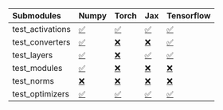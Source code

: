 | Submodules       | Numpy                                                                                                                           | Torch                                                                                                                           | Jax                                                                                                                             | Tensorflow                                                                                                                      |
|:-----------------|:--------------------------------------------------------------------------------------------------------------------------------|:--------------------------------------------------------------------------------------------------------------------------------|:--------------------------------------------------------------------------------------------------------------------------------|:--------------------------------------------------------------------------------------------------------------------------------|
| test_activations | <a href="https://github.com/unifyai/ivy/runs/7819762712?check_suite_focus=true" rel="noopener noreferrer" target="_blank">✅</a> | <a href="https://github.com/unifyai/ivy/runs/7819762920?check_suite_focus=true" rel="noopener noreferrer" target="_blank">✅</a> | <a href="https://github.com/unifyai/ivy/runs/7819763053?check_suite_focus=true" rel="noopener noreferrer" target="_blank">✅</a> | <a href="https://github.com/unifyai/ivy/runs/7819763203?check_suite_focus=true" rel="noopener noreferrer" target="_blank">✅</a> |
| test_converters  | <a href="https://github.com/unifyai/ivy/runs/7819762742?check_suite_focus=true" rel="noopener noreferrer" target="_blank">✅</a> | <a href="https://github.com/unifyai/ivy/runs/7819762941?check_suite_focus=true" rel="noopener noreferrer" target="_blank">❌</a> | <a href="https://github.com/unifyai/ivy/runs/7819763073?check_suite_focus=true" rel="noopener noreferrer" target="_blank">❌</a> | <a href="https://github.com/unifyai/ivy/runs/7819763235?check_suite_focus=true" rel="noopener noreferrer" target="_blank">✅</a> |
| test_layers      | <a href="https://github.com/unifyai/ivy/runs/7819762786?check_suite_focus=true" rel="noopener noreferrer" target="_blank">✅</a> | <a href="https://github.com/unifyai/ivy/runs/7819762962?check_suite_focus=true" rel="noopener noreferrer" target="_blank">❌</a> | <a href="https://github.com/unifyai/ivy/runs/7819763096?check_suite_focus=true" rel="noopener noreferrer" target="_blank">✅</a> | <a href="https://github.com/unifyai/ivy/runs/7819763262?check_suite_focus=true" rel="noopener noreferrer" target="_blank">✅</a> |
| test_modules     | <a href="https://github.com/unifyai/ivy/runs/7819762829?check_suite_focus=true" rel="noopener noreferrer" target="_blank">✅</a> | <a href="https://github.com/unifyai/ivy/runs/7819762982?check_suite_focus=true" rel="noopener noreferrer" target="_blank">❌</a> | <a href="https://github.com/unifyai/ivy/runs/7819763114?check_suite_focus=true" rel="noopener noreferrer" target="_blank">❌</a> | <a href="https://github.com/unifyai/ivy/runs/7819763300?check_suite_focus=true" rel="noopener noreferrer" target="_blank">❌</a> |
| test_norms       | <a href="https://github.com/unifyai/ivy/runs/7819762866?check_suite_focus=true" rel="noopener noreferrer" target="_blank">❌</a> | <a href="https://github.com/unifyai/ivy/runs/7819763001?check_suite_focus=true" rel="noopener noreferrer" target="_blank">❌</a> | <a href="https://github.com/unifyai/ivy/runs/7819763143?check_suite_focus=true" rel="noopener noreferrer" target="_blank">❌</a> | <a href="https://github.com/unifyai/ivy/runs/7819763341?check_suite_focus=true" rel="noopener noreferrer" target="_blank">❌</a> |
| test_optimizers  | <a href="https://github.com/unifyai/ivy/runs/7819762893?check_suite_focus=true" rel="noopener noreferrer" target="_blank">✅</a> | <a href="https://github.com/unifyai/ivy/runs/7819763026?check_suite_focus=true" rel="noopener noreferrer" target="_blank">✅</a> | <a href="https://github.com/unifyai/ivy/runs/7819763170?check_suite_focus=true" rel="noopener noreferrer" target="_blank">✅</a> | <a href="https://github.com/unifyai/ivy/runs/7819763382?check_suite_focus=true" rel="noopener noreferrer" target="_blank">✅</a> |
